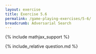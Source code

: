 ```yaml
---
layout: exercise
title: Exercise 5.6
permalink: /game-playing-exercises/5-6/
breadcrumb: Adversarial Search
---
```


{% include mathjax_support %}

<div><i class="arrow-up loader" data-chapter="game-playing-exercises" data-exercise="ex_6" data-rating="0"></i></div>
{% include_relative question.md %}
